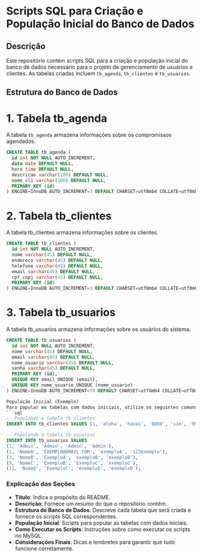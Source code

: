 # Scripts SQL para Criação e População Inicial do Banco de Dados

## Descrição
Este repositório contém scripts SQL para a criação e população inicial do banco de dados necessário para o projeto de gerenciamento de usuários e clientes. As tabelas criadas incluem `tb_agenda`, `tb_clientes` e `tb_usuarios`.

## Estrutura do Banco de Dados

# 1. Tabela tb_agenda
A tabela `tb_agenda` armazena informações sobre os compromissos agendados.

```sql
CREATE TABLE tb_agenda (
  id int NOT NULL AUTO_INCREMENT,
  data date DEFAULT NULL,
  hora time DEFAULT NULL,
  descricao varchar(100) DEFAULT NULL,
  nome_cli varchar(100) DEFAULT NULL,
  PRIMARY KEY (id)
) ENGINE=InnoDB AUTO_INCREMENT=3 DEFAULT CHARSET=utf8mb4 COLLATE=utf8mb4_0900_ai_ci;
```
# 2. Tabela tb_clientes
A tabela tb_clientes armazena informações sobre os clientes.
```sql
CREATE TABLE tb_clientes (
  id int NOT NULL AUTO_INCREMENT,
  nome varchar(45) DEFAULT NULL,
  endereco varchar(45) DEFAULT NULL,
  telefone varchar(45) DEFAULT NULL,
  email varchar(45) DEFAULT NULL,
  cpf_cnpj varchar(45) DEFAULT NULL,
  PRIMARY KEY (id)
) ENGINE=InnoDB AUTO_INCREMENT=3 DEFAULT CHARSET=utf8mb4 COLLATE=utf8mb4_0900_ai_ci;
```
# 3. Tabela tb_usuarios
A tabela tb_usuarios armazena informações sobre os usuários do sistema.
```sql
CREATE TABLE tb_usuarios (
  id int NOT NULL AUTO_INCREMENT,
  nome varchar(45) DEFAULT NULL,
  email varchar(45) DEFAULT NULL,
  nome_usuario varchar(45) DEFAULT NULL,
  senha varchar(45) DEFAULT NULL,
  PRIMARY KEY (id),
  UNIQUE KEY email_UNIQUE (email),
  UNIQUE KEY nome_usuario_UNIQUE (nome_usuario)
) ENGINE=InnoDB AUTO_INCREMENT=70 DEFAULT CHARSET=utf8mb4 COLLATE=utf8mb4_0900_ai_ci;

População Inicial (Exemplo)
Para popular as tabelas com dados iniciais, utilize os seguintes comandos:
```sql
-- Populando a tabela tb_clientes
INSERT INTO tb_clientes VALUES (1, 'aloha', 'havai', '8898', 'sim', '9988');

-- Populando a tabela tb_usuarios
INSERT INTO tb_usuarios VALUES 
(1, 'Admin', 'Admin', 'Admin', 'Admin'),
(2, 'NomeA', 'EXEMPLO@GMAIL.COM', 'exemploA', '123exemplo'),
(3, 'NomeB', 'ExemploA', 'exemploB', 'exemploB'),
(9, 'NomeC', 'ExemploB', 'ExemploC', 'exemploC'),
(11, 'NomeD', 'ExemploC', 'exemploD', 'exemploD');
```
### Explicação das Seções

- **Título**: Indica o propósito do README.
- **Descrição**: Fornece um resumo do que o repositório contém.
- **Estrutura do Banco de Dados**: Descreve cada tabela que será criada e fornece os scripts SQL correspondentes.
- **População Inicial**: Scripts para popular as tabelas com dados iniciais.
- **Como Executar os Scripts**: Instruções sobre como executar os scripts no MySQL.
- **Considerações Finais**: Dicas e lembretes para garantir que tudo funcione corretamente.

